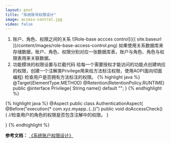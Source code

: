 ```yaml
---
layout: post
title: "系统账号权限设计"
image: access-control.jpg
video: false
---
```

1. 账户、角色、权限之间的关系
![Role-base accces control]({{ site.baseurl }}/content/images/role-base-access-control.png)
如果使用关系数据库来存储数据，账户、角色、权限分别对应一张数据库表，账户与角色、角色与权限表用来关联数据。
2. 功能模块的权限设置与拦截代码
给每一个需要授权才能访问的功能点创建响应的权限，创建一个注解类Privilege用来给方法标注权限，使用AOP(面向切面编程) 检查用户是否拥有方法标注的权限。
{% highlight java %}
@Target(ElementType.METHOD)
@Retention(RetentionPolicy.RUNTIME)
public @interface Privilege{
   String name() default "";
}
{% endhighlight %}

{% highlight java %}
@Aspect
public class AuthenticationAspect{
    @Before("execution(* com.xyz.myapp.*.*(..))")
    public void doAccessCheck() {
        //检查用户的角色的权限是否包含注解中的权限。
    }

}
{% endhighlight %}

**参考文档：**
[《系统账户权限设计》](http://wenku.baidu.com/view/062189f57c1cfad6195fa7c9.html?qq-pf-to=pcqq.c2c)
